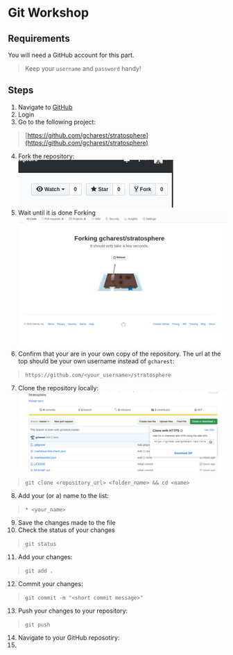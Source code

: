 # Git Workshop

## Requirements

You will need a GitHub account for this part.

>Keep your `username` and `password` handy!

## Steps
<!--markdownlint-disable MD029 MD032-->
1. Navigate to [GitHub](https://github.com)
2. Login
3. Go to the following project:
>[https://github.com/gcharest/stratosphere](https://github.com/gcharest/stratosphere)
4. Fork the repository:
![Fork button](../assets/fork.png)
5. Wait until it is done Forking
![Wait screen](../assets/forking.png)
6. Confirm that your are in your own copy of the repository. The url at the top should be your own username instead of `gcharest`:
>`https://github.com/<your_username>/stratosphere`
7. Clone the repository locally:
![Cloning URL](../assets/copy_link.png)
>`git clone <repository_url> <folder_name> && cd <name>`
8. Add your (or a) name to the list:
>`* <your_name>`
9. Save the changes made to the file
10. Check the status of your changes
>`git status`
11. Add your changes:
>`git add .`
12. Commit your changes:
>`git commit -m "<short commit message>"`
13. Push your changes to your repository:
>`git push`
14. Navigate to your GitHub reposotiry:
15. 
<!--markdownlint-enable MD029 MD032-->

